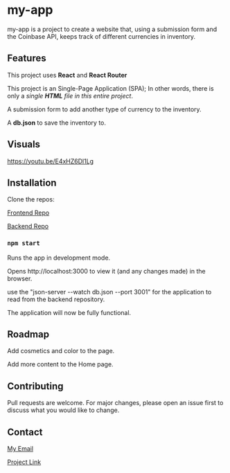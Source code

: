 # my-app
my-app is a project to create a website that, using a submission form and the Coinbase API, keeps track of different currencies in inventory.

## Features
This project uses <b>React</b> and <b>React Router</b>

This project is an Single-Page Application (SPA); In other words, there is only a <i>single <b>HTML</b> file in this entire project</i>.

A submission form to add another type of currency to the inventory.

A <b>db.json</b> to save the inventory to.


## Visuals
https://youtu.be/E4xHZ6Dl1Lg


## Installation
Clone the repos: 

[Frontend Repo](https://github.com/SoraEagle/my-app)

[Backend Repo](https://github.com/SoraEagle/json-server-template/tree/phase-2-project-json)

### `npm start`
Runs the app in development mode.

Opens http://localhost:3000 to view it (and any changes made) in the browser.

use the "json-server --watch db.json --port 3001" for the application to read from the backend repository.

The application will now be fully functional.


## Roadmap
Add cosmetics and color to the page.

Add more content to the Home page.


## Contributing
Pull requests are welcome. For major changes, please open an issue first to discuss what you would like to change.


## Contact
[My Email](phillips.matthew829@gmail.com)

[Project Link](https://github.com/SoraEagle/my-app/tree/main)
